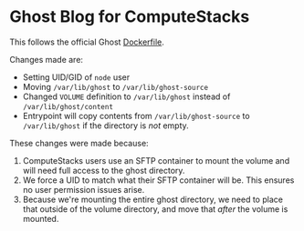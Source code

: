 # Ghost Blog for ComputeStacks

This follows the official Ghost [Dockerfile](https://github.com/docker-library/ghost/tree/9d29c5d929829dc623e04ca8cc522fba2d6f87de/2/debian).

Changes made are:

 - Setting UID/GID of `node` user
 - Moving `/var/lib/ghost` to `/var/lib/ghost-source`
 - Changed `VOLUME` definition to `/var/lib/ghost` instead of `/var/lib/ghost/content`
 - Entrypoint will copy contents from `/var/lib/ghost-source` to `/var/lib/ghost` if the directory is _not_ empty.


These changes were made because:

  1. ComputeStacks users use an SFTP container to mount the volume and will need full access to the ghost directory.
  2. We force a UID to match what their SFTP container will be. This ensures no user permission issues arise.
  3. Because we're mounting the entire ghost directory, we need to place that outside of the volume directory, and move that _after_ the volume is mounted.
